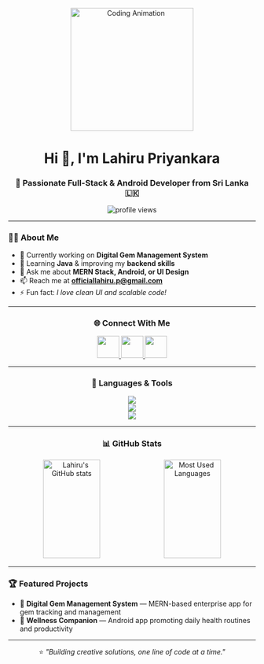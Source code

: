 <p align="center">
  <img src="https://media.giphy.com/media/v1.Y2lkPWVjZjA1ZTQ3bHdnZmdxMDFrY2F6eGdoYjRoYzhvYW4wZ2ljYWdoaWJwb3dwdGMxbCZlcD12MV9zdGlja2Vyc19zZWFyY2gmY3Q9cw/gf675azxNAz2zDQ1vD/giphy.gif" alt="Coding Animation" width="250"/>
</p>
<h1 align="center">Hi 👋, I'm Lahiru Priyankara</h1>
<h3 align="center">🚀 Passionate Full-Stack & Android Developer from Sri Lanka 🇱🇰</h3>



<p align="center">
  <img src="https://komarev.com/ghpvc/?username=lahiru-priyankara&label=Profile%20Views&color=0e75b6&style=flat" alt="profile views" />
</p>

---

### 👨‍💻 About Me
- 🔭 Currently working on **Digital Gem Management System**  
- 🌱 Learning **Java** & improving my **backend skills**  
- 💬 Ask me about **MERN Stack, Android, or UI Design**  
- 📫 Reach me at **officiallahiru.p@gmail.com**  
- ⚡ Fun fact: *I love clean UI and scalable code!*

---

<h3 align="center">🌐 Connect With Me</h3>
<p align="center">
  <a href="https://linkedin.com/in/your-link" target="_blank">
    <img src="https://skillicons.dev/icons?i=linkedin" width="45" />
  </a>
  <a href="mailto:officiallahiru.p@gmail.com" target="_blank">
    <img src="https://skillicons.dev/icons?i=gmail" width="45" />
  </a>
  <a href="https://github.com/LahiruPriyankara" target="_blank">
    <img src="https://skillicons.dev/icons?i=github" width="45" />
  </a>
</p>

---

<h3 align="center">🧠 Languages & Tools</h3>
<p align="center">
  <img src="https://skillicons.dev/icons?i=html,css,js,react,nodejs,express,mongodb,mysql,java,kotlin,php,git" /><br>
  <img src="https://skillicons.dev/icons?i=postman,git,figma" /><br>
  <img src="https://skillicons.dev/icons?i=photoshop,illustrator,unity" />
</p>

---
<h3 align="center">📊 GitHub Stats</h3>
<p align="center">
  <img src="https://github-readme-stats.vercel.app/api?username=lahiru-priyankara&show_icons=true&theme=tokyonight&hide_border=true&count_private=true&card_width=330" alt="Lahiru's GitHub stats" width="48%" height="200"/>
  <img src="https://github-readme-stats.vercel.app/api/top-langs/?username=lahiru-priyankara&layout=compact&theme=tokyonight&hide_border=true&card_width=330" alt="Most Used Languages" width="48%" height="200"/>
</p>



---

### 🏆 Featured Projects
- 💎 **Digital Gem Management System** — MERN-based enterprise app for gem tracking and management  
- 📱 **Wellness Companion** — Android app promoting daily health routines and productivity  

---

<p align="center">
  ⭐ <i>"Building creative solutions, one line of code at a time."</i>
</p>
